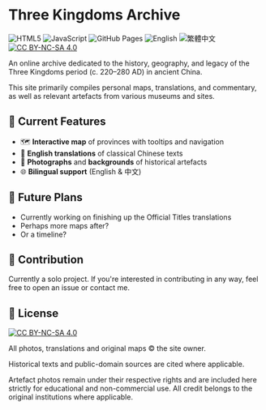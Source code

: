 # Three Kingdoms Archive

![HTML5](https://img.shields.io/badge/HTML5-E34F26?style=flat&logo=html5&logoColor=white)
![JavaScript](https://img.shields.io/badge/JavaScript-F7DF1E?style=flat&logo=javascript&logoColor=black)
![GitHub Pages](https://img.shields.io/badge/GitHub%20Pages-121013?style=flat&logo=github&logoColor=white)
![English](https://img.shields.io/badge/Language-English-blue?style=flat-square) ![繁體中文](https://img.shields.io/badge/語言-繁體中文-red?style=flat-square)
[![CC BY-NC-SA 4.0][cc-by-nc-sa-shield]][cc-by-nc-sa]

An online archive dedicated to the history, geography, and legacy of the Three Kingdoms period (c. 220–280 AD) in ancient China.

This site primarily compiles personal maps, translations, and commentary, as well as relevant artefacts from various museums and sites.

## 📌 Current Features

- 🗺️ **Interactive map** of provinces with tooltips and navigation  
- 📖 **English translations** of classical Chinese texts  
- 📸 **Photographs** and **backgrounds** of historical artefacts  
- 🌐 **Bilingual support** (English & 中文)

## 🔭 Future Plans

- Currently working on finishing up the Official Titles translations
- Perhaps more maps after?
- Or a timeline?

## 🤝 Contribution

Currently a solo project. If you're interested in contributing in any way, feel free to open an issue or contact me.

## 📜 License

[![CC BY-NC-SA 4.0][cc-by-nc-sa-image]][cc-by-nc-sa]

[cc-by-nc-sa]: http://creativecommons.org/licenses/by-nc-sa/4.0/
[cc-by-nc-sa-image]: https://licensebuttons.net/l/by-nc-sa/4.0/88x31.png
[cc-by-nc-sa-shield]: https://img.shields.io/badge/License-CC%20BY--NC--SA%204.0-lightgrey.svg

All photos, translations and original maps © the site owner.

Historical texts and public-domain sources are cited where applicable.  

Artefact photos remain under their respective rights and are included here strictly for educational and non-commercial use. All credit belongs to the original institutions where applicable.
